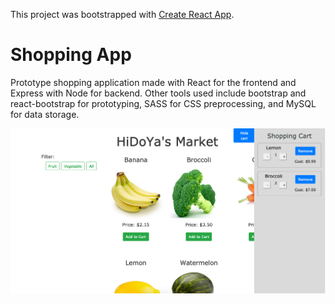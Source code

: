 This project was bootstrapped with [Create React App](https://github.com/facebook/create-react-app).

# Shopping App
Prototype shopping application made with React for the frontend and Express with Node for backend. Other tools used include bootstrap and react-bootstrap for prototyping, SASS for CSS preprocessing, and MySQL for data storage.

![alt text](screenshot/shopping.png)
